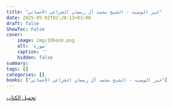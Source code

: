 ```yaml
---
title: "خير الوصية - الشيخ محمد آل رمضان الخزاعي الأحسائي"
date: 2025-05-02T02:20:13+03:00
draft: false
ShowToc: False
cover:
    image: img/19book.png
    alt: 'صورة'
    caption: ''
    hidden: false
summary: 
tags: []
categories: []
books: ["خير الوصية - الشيخ محمد آل رمضان الخزاعي الأحسائي"]
---
```

[تحميل الكتاب](./../../books/19.pdf)